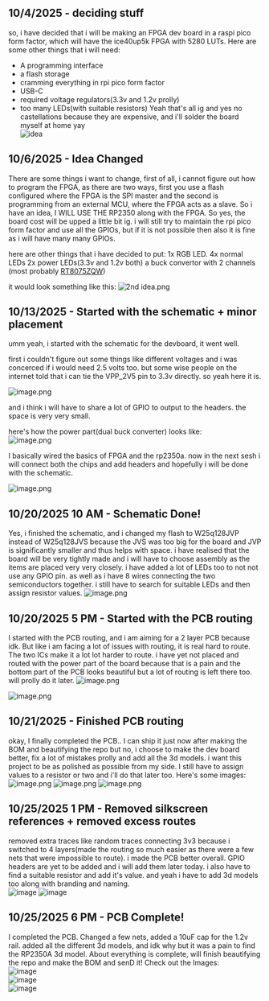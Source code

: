 <!--
  ===================    !!READ THIS NOTICE!!   ====================
  DO NOT edit this file manually. Your changes WILL BE OVERWRITTEN!
  This journal is auto generated and updated by Hack Club Blueprint.
  To edit this file, please edit your journal entries on Blueprint.
  ==================================================================
-->

## 10/4/2025 - deciding stuff  

so, i have decided that i will be making an FPGA dev board in a raspi pico form factor, which will have the ice40up5k FPGA with 5280 LUTs. Here are some other things that i will need:

- A programming interface
- a flash storage
- cramming everything in rpi pico form factor
- USB-C
- required voltage regulators(3.3v and 1.2v prolly)
- too many LEDs(with suitable resistors)
Yeah that's all ig
and yes no castellations because they are expensive, and i'll solder the board myself at home yay  
![idea](https://blueprint.hackclub.com/user-attachments/blobs/redirect/eyJfcmFpbHMiOnsiZGF0YSI6Mjg4LCJwdXIiOiJibG9iX2lkIn19--b00060d209cb6fc6c737776353e2574036629646/image.png)
  

## 10/6/2025 - Idea Changed  

There are some things i want to change, first of all, i cannot figure out how to program the FPGA, as there are two ways, first you use a flash configured where the FPGA is the SPI master and the second is programming from an external MCU, where the FPGA acts as a slave. So i have an idea, I WILL USE THE RP2350 along with the FPGA. So yes, the board cost will be upped a little bit ig. i will still try to maintain the rpi pico form factor and use all the GPIOs, but if it is not possible then also it is fine as i will have many many GPIOs.

here are other things that i have decided to put:
1x RGB LED.
4x normal LEDs
2x power LEDs(3.3v and 1.2v both)
a buck convertor with 2 channels (most probably [RT8075ZQW](https://www.lcsc.com/product-detail/C250416.html))

it would look something like this:
![2nd idea.png](https://blueprint.hackclub.com/user-attachments/blobs/redirect/eyJfcmFpbHMiOnsiZGF0YSI6NzA5LCJwdXIiOiJibG9iX2lkIn19--7cf58b2690038494475a9c700fb55d967b5823ed/image.png)
  

## 10/13/2025 - Started with the schematic + minor placement  

umm yeah, i started with the schematic for the devboard, it went well.  

first i couldn't figure out some things like different voltages and i was concerced if i would need 2.5 volts too. but some wise people on the internet told that i can tie the VPP_2V5 pin to 3.3v directly. so yeah here it is.  

![image.png](https://blueprint.hackclub.com/user-attachments/blobs/proxy/eyJfcmFpbHMiOnsiZGF0YSI6MjAyNiwicHVyIjoiYmxvYl9pZCJ9fQ==--1ab870271de5a5cc37668f126e9827509030f457/image.png)  


and i think i will have to share a lot of GPIO to output to the headers. the space is very very small.  

here's how the power part(dual buck converter) looks like:  
![image.png](https://blueprint.hackclub.com/user-attachments/blobs/proxy/eyJfcmFpbHMiOnsiZGF0YSI6MjAyOCwicHVyIjoiYmxvYl9pZCJ9fQ==--ebf36cdf682d56c1c31c8c17b9cb248295c430fb/image.png)  

I basically wired the basics of FPGA and the rp2350a. now in the next sesh i will connect both the chips and add headers and hopefully i will be done with the schematic.  

![image.png](https://blueprint.hackclub.com/user-attachments/blobs/proxy/eyJfcmFpbHMiOnsiZGF0YSI6MjAyNywicHVyIjoiYmxvYl9pZCJ9fQ==--3a3b6c45d02533d0de12d95c77d68549f5045b23/image.png)
  

## 10/20/2025 10 AM - Schematic Done!  

Yes, i finished the schematic, and i changed my flash to W25q128JVP instead of W25q128JVS because the JVS was too big for the board and JVP is significantly smaller and thus helps with space. i have realised that the board will be very tightly made and i will have to choose assembly as the items are placed very very closely. i have added a lot of LEDs too to not not use any GPIO pin. as well as i have 8 wires connecting the two semiconductors together. i still have to search for suitable LEDs and then assign resistor values.
![image.png](https://blueprint.hackclub.com/user-attachments/blobs/proxy/eyJfcmFpbHMiOnsiZGF0YSI6MzY3OCwicHVyIjoiYmxvYl9pZCJ9fQ==--acb66df7313854712125ff0daefc31ec130f8599/image.png)
  

## 10/20/2025 5 PM - Started with the PCB routing  

I started with the PCB routing, and i am aiming for a 2 layer PCB because idk. But like i am facing a lot of issues with routing, it is real hard to route. The two ICs make it a lot lot harder to route. i have yet not placed and routed with the power part of the board because that is a pain and the bottom part of the PCB looks beautiful but a lot of routing is left there too. will prolly do it later.  ![image.png](https://blueprint.hackclub.com/user-attachments/blobs/proxy/eyJfcmFpbHMiOnsiZGF0YSI6MzcxNCwicHVyIjoiYmxvYl9pZCJ9fQ==--cb01718349a88ec91ebedc06619f707d055681c7/image.png)

![image.png](https://blueprint.hackclub.com/user-attachments/blobs/proxy/eyJfcmFpbHMiOnsiZGF0YSI6MzcxMywicHVyIjoiYmxvYl9pZCJ9fQ==--6362833e6fb7addff4e2c7dc8036e0f717aec074/image.png)  
  

## 10/21/2025 - Finished PCB routing  

okay, I finally completed the PCB.. I can ship it just now after making the BOM and beautifying the repo but no, i choose to make the dev board better, fix a lot of mistakes prolly and add all the 3d models. i want this project to be as polished as possible from my side. I still have to assign values to a resistor or two and i'll do that later too. Here's some images:
![image.png](https://blueprint.hackclub.com/user-attachments/blobs/proxy/eyJfcmFpbHMiOnsiZGF0YSI6NDAwNCwicHVyIjoiYmxvYl9pZCJ9fQ==--d6489ac0b8a6fcd7e6a52734d43373b919479f80/image.png)
![image.png](https://blueprint.hackclub.com/user-attachments/blobs/proxy/eyJfcmFpbHMiOnsiZGF0YSI6NDAwNSwicHVyIjoiYmxvYl9pZCJ9fQ==--5f50ee39e98dbfe3283c0c428b6ed6fb786f1f9f/image.png)
![image.png](https://blueprint.hackclub.com/user-attachments/blobs/proxy/eyJfcmFpbHMiOnsiZGF0YSI6NDAwMywicHVyIjoiYmxvYl9pZCJ9fQ==--487f55accceeb5de272b214df2befc08e7b007c9/image.png)
  

## 10/25/2025 1 PM - Removed silkscreen references + removed excess routes  

removed extra traces like random traces connecting 3v3 because i switched to 4 layers(made the routing so much easier as there were a few nets that were impossible to route). i made the PCB better overall. GPIO headers are yet to be added and i will add them later today. i also have to find a suitable resistor and add it's value. and yeah i have to add 3d models too along with branding and naming.  
![image](https://blueprint.hackclub.com/user-attachments/blobs/proxy/eyJfcmFpbHMiOnsiZGF0YSI6NTM3NiwicHVyIjoiYmxvYl9pZCJ9fQ==--f07c5fe68b04c5cb63bc48d48afe58dfbf048503/image.png)
![image](https://blueprint.hackclub.com/user-attachments/blobs/proxy/eyJfcmFpbHMiOnsiZGF0YSI6NTM3NSwicHVyIjoiYmxvYl9pZCJ9fQ==--70e012ac1dd14265114d0d3031cf44c7df2779af/image.png)

  

## 10/25/2025 6 PM - PCB Complete!  

I completed the PCB. Changed a few nets, added a 10uF cap for the 1.2v rail. added all the different 3d models, and idk why but it was a pain to find the RP2350A 3d model. About everything is complete, will finish beautifying the repo and make the BOM and senD it! Check out the Images:  
![image](https://blueprint.hackclub.com/user-attachments/blobs/proxy/eyJfcmFpbHMiOnsiZGF0YSI6NTQ0MCwicHVyIjoiYmxvYl9pZCJ9fQ==--e5b7339cf39d11958470b0643ad9fbf2410786e1/image.png)  
![image](https://blueprint.hackclub.com/user-attachments/blobs/proxy/eyJfcmFpbHMiOnsiZGF0YSI6NTQ0MSwicHVyIjoiYmxvYl9pZCJ9fQ==--1c835a335e09c17dee9a5268f709a42b1468aaf1/image.png)  
![image](https://blueprint.hackclub.com/user-attachments/blobs/proxy/eyJfcmFpbHMiOnsiZGF0YSI6NTQzOCwicHVyIjoiYmxvYl9pZCJ9fQ==--5804e25a84a97c522279d1fd9248fe4041c96012/image.png)  
  

